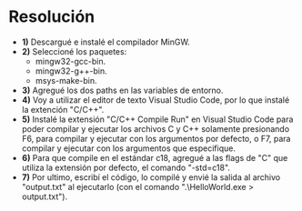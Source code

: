 # Resolución
* **1)** Descargué e instalé el compilador MinGW.
* **2)** Seleccioné los paquetes:
  * mingw32-gcc-bin.
  * mingw32-g++-bin.
  * msys-make-bin.
* **3)** Agregué los dos paths en las variables de entorno.
* **4)** Voy a utilizar el editor de texto Visual Studio Code, por lo que instalé la extención "C/C++".
* **5)** Instalé la extensión "C/C++ Compile Run" en Visual Studio Code para poder compilar y ejecutar los archivos C y C++ solamente presionando F6, para compilar y ejecutar con los argumentos por defecto, o F7, para compilar y ejecutar con los argumentos que especifique.
* **6)** Para que compile en el estándar c18, agregué a las flags de "C" que utiliza la extensión por defecto, el comando "-std=c18".
* **7)** Por ultimo, escribí el código, lo compilé y envié la salida al archivo "output.txt" al ejecutarlo (con el comando ".\HelloWorld.exe > output.txt").